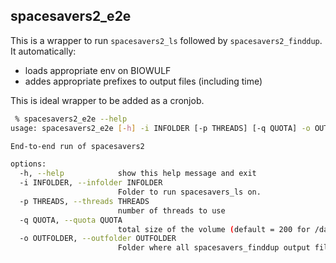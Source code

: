 ## spacesavers2_e2e

This is a wrapper to run `spacesavers2_ls` followed by `spacesavers2_finddup`. It automatically:

- loads appropriate env on BIOWULF
- addes appropriate prefixes to output files (including time)

This is ideal wrapper to be added as a cronjob.

```bash
 % spacesavers2_e2e --help
usage: spacesavers2_e2e [-h] -i INFOLDER [-p THREADS] [-q QUOTA] -o OUTFOLDER

End-to-end run of spacesavers2

options:
  -h, --help            show this help message and exit
  -i INFOLDER, --infolder INFOLDER
                        Folder to run spacesavers_ls on.
  -p THREADS, --threads THREADS
                        number of threads to use
  -q QUOTA, --quota QUOTA
                        total size of the volume (default = 200 for /data/CCBR)
  -o OUTFOLDER, --outfolder OUTFOLDER
                        Folder where all spacesavers_finddup output files will be saved
```
